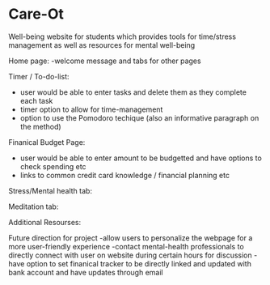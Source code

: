 # Care-Ot
Well-being website for students which provides tools for time/stress management as well as resources for mental well-being  


Home page: 
  -welcome message and tabs for other pages 

Timer / To-do-list: 
  - user would be able to enter tasks and delete them as they complete each task 
  - timer option to allow for time-management 
  - option to use the Pomodoro techique (also an informative paragraph on the method) 

Finanical Budget Page: 
  - user would be able to enter amount to be budgetted and have options to check spending etc 
  - links to common credit card knowledge / financial planning etc 

Stress/Mental health tab: 

Meditation tab: 

Additional Resourses: 


Future direction for project
  -allow users to personalize the webpage for a more user-friendly experience
  -contact mental-health professionals to directly connect with user on website during certain hours for discussion 
  -have option to set finanical tracker to be directly linked and updated with bank account and have updates through email 
  
